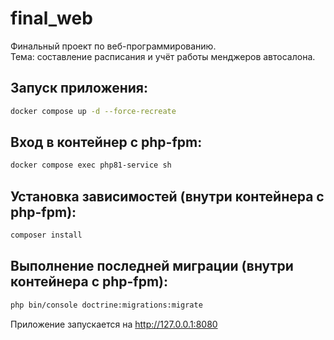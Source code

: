 # final_web
Финальный проект по веб-программированию.</br>
Тема: составление расписания и учёт работы менджеров автосалона.</br>

## Запуск приложения:
```bash
docker compose up -d --force-recreate
```

## Вход в контейнер с php-fpm:
```bash
docker compose exec php81-service sh
```

## Установка зависимостей (внутри контейнера с php-fpm):
```bash
composer install
```

## Выполнение последней миграции (внутри контейнера с php-fpm):
```bash
php bin/console doctrine:migrations:migrate
```
Приложение запускается на http://127.0.0.1:8080
